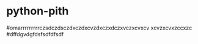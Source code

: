 # python-pith
#omarrrrrrrrrczsdczdsczdxczdxcvzdxczxdczxvczxcvxcv xcvzxcvxzccxzc
#dffdgvdgfdsfsdfdfsdf